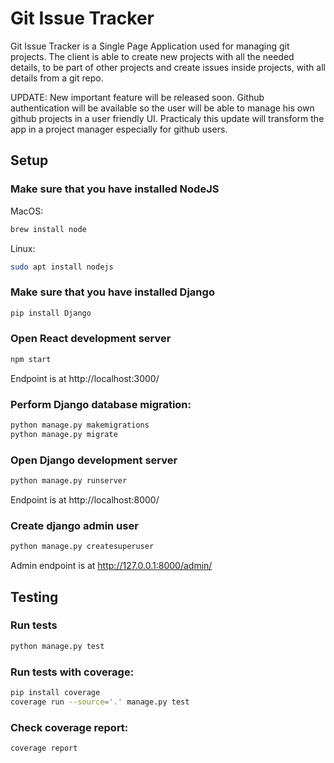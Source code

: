 # Git Issue Tracker

Git Issue Tracker is a Single Page Application used for managing git projects. The client is able to create new projects with all the needed details, to be part of other projects and create issues inside projects, with all details from a git repo.

UPDATE: New important feature will be released soon. Github authentication will be available so the user will be able to manage his own github projects in a user friendly UI. Practicaly this update will transform the app in a project manager especially for github users.

## Setup

### Make sure that you have installed NodeJS   

MacOS:
```bash
brew install node
```
Linux:
```bash
sudo apt install nodejs
```

### Make sure that you have installed Django

```bash
pip install Django
```

### Open React development server

```bash
npm start
```
Endpoint is at http://localhost:3000/

### Perform Django database migration:

```bash
python manage.py makemigrations
python manage.py migrate
```

### Open Django development server

```bash
python manage.py runserver
```
Endpoint is at http://localhost:8000/

### Create django admin user

```bash
python manage.py createsuperuser
```
Admin endpoint is at http://127.0.0.1:8000/admin/

## Testing

### Run tests

```bash
python manage.py test
```
### Run tests with coverage:

```bash
pip install coverage
coverage run --source='.' manage.py test
```
### Check coverage report:
```bash
coverage report
```
